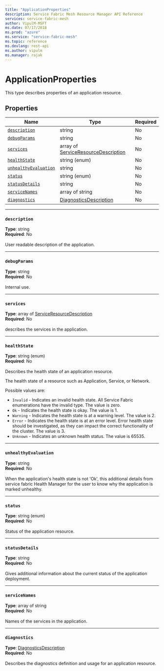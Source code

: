 ```yaml
---
title: "ApplicationProperties"
description: Service Fabric Mesh Resource Manager API Reference
services: service-fabric-mesh
author: VipulM-MSFT
ms.date: 07/17/2018
ms.prod: "azure"
ms.service: "service-fabric-mesh"
ms.topic: reference
ms.devlang: rest-api
ms.author: vipulm
ms.manager: rajak
---
```

# ApplicationProperties

This type describes properties of an application resource.

## Properties
| Name | Type | Required |
| --- | --- | --- |
| [`description`](#description) | string | No |
| [`debugParams`](#debugparams) | string | No |
| [`services`](#services) | array of [ServiceResourceDescription](sfmeshrp-model-serviceresourcedescription.md) | No |
| [`healthState`](#healthstate) | string (enum) | No |
| [`unhealthyEvaluation`](#unhealthyevaluation) | string | No |
| [`status`](#status) | string (enum) | No |
| [`statusDetails`](#statusdetails) | string | No |
| [`serviceNames`](#servicenames) | array of string | No |
| [`diagnostics`](#diagnostics) | [DiagnosticsDescription](sfmeshrp-model-diagnosticsdescription.md) | No |

____
### `description`
__Type__: string <br/>
__Required__: No<br/>
<br/>
User readable description of the application.

____
### `debugParams`
__Type__: string <br/>
__Required__: No<br/>
<br/>
Internal use.

____
### `services`
__Type__: array of [ServiceResourceDescription](sfmeshrp-model-serviceresourcedescription.md) <br/>
__Required__: No<br/>
<br/>
describes the services in the application.

____
### `healthState`
__Type__: string (enum) <br/>
__Required__: No<br/>
<br/>
Describes the health state of an application resource.

The health state of a resource such as Application, Service, or Network.

Possible values are: 

  - `Invalid` - Indicates an invalid health state. All Service Fabric enumerations have the invalid type. The value is zero.
  - `Ok` - Indicates the health state is okay. The value is 1.
  - `Warning` - Indicates the health state is at a warning level. The value is 2.
  - `Error` - Indicates the health state is at an error level. Error health state should be investigated, as they can impact the correct functionality of the cluster. The value is 3.
  - `Unknown` - Indicates an unknown health status. The value is 65535.



____
### `unhealthyEvaluation`
__Type__: string <br/>
__Required__: No<br/>
<br/>
When the application's health state is not 'Ok', this additional details from service fabric Health Manager for the user to know why the application is marked unhealthy.

____
### `status`
__Type__: string (enum) <br/>
__Required__: No<br/>
<br/>
Status of the application resource.




____
### `statusDetails`
__Type__: string <br/>
__Required__: No<br/>
<br/>
Gives additional information about the current status of the application deployment.

____
### `serviceNames`
__Type__: array of string <br/>
__Required__: No<br/>
<br/>
Names of the services in the application.

____
### `diagnostics`
__Type__: [DiagnosticsDescription](sfmeshrp-model-diagnosticsdescription.md) <br/>
__Required__: No<br/>
<br/>
Describes the diagnostics definition and usage for an application resource.
